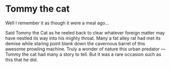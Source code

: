 Tommy the cat
=============

Well I remember it as though it were a meal ago...

Said Tommy the Cat as he reeled back to clear whatever foreign matter may have nestled its way into his mighty throat. Many a fat alley rat had met its demise while staring point blank down the cavernous barrel of this awesome prowling machine. Truly a wonder of nature this urban predator — Tommy the cat had many a story to tell. But it was a rare occasion such as this that he did.
